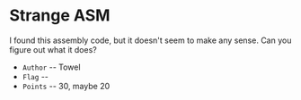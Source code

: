 # Strange ASM
I found this assembly code, but it doesn't seem to make any sense.
Can you figure out what it does?

* `Author` -- Towel
* `Flag` -- 
* `Points` -- 30, maybe 20
